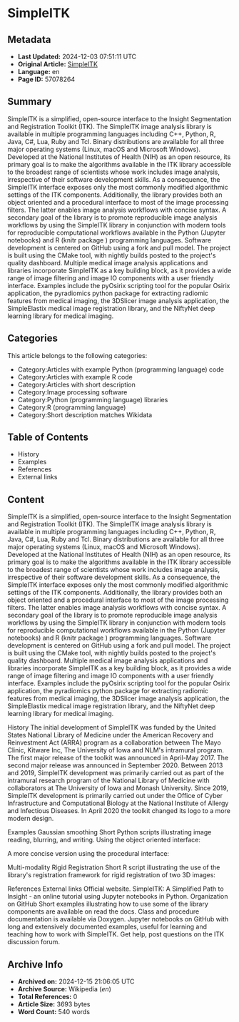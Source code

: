 # SimpleITK

## Metadata
- **Last Updated:** 2024-12-03 07:51:11 UTC
- **Original Article:** [SimpleITK](https://en.wikipedia.org/wiki/SimpleITK)
- **Language:** en
- **Page ID:** 57078264

## Summary
SimpleITK is a simplified, open-source interface to the Insight Segmentation and Registration Toolkit (ITK). The SimpleITK image analysis library is available in multiple programming languages including C++, Python, R, Java, C#, Lua, Ruby and Tcl. Binary distributions are available for all three major operating systems (Linux, macOS and Microsoft Windows).
Developed at the National Institutes of Health (NIH) as an open resource, its primary goal is to make the algorithms available in the ITK library accessible to the broadest range of scientists whose work includes image analysis, irrespective of their software development skills. 
As a consequence, the SimpleITK interface exposes only the most commonly modified algorithmic settings of the ITK components. Additionally, the library provides both an object oriented and a procedural interface to most of the image processing filters. The latter enables image analysis workflows with concise syntax. A secondary goal of the library is to promote reproducible image analysis workflows by using the SimpleITK library in conjunction with modern tools for reproducible computational workflows available in the Python (Jupyter notebooks) and R (knitr package ) programming languages.
Software development is centered on GitHub using a fork and pull model. The project is built using the CMake tool, with nightly builds posted to the project's quality dashboard.
Multiple medical image analysis applications and libraries incorporate SimpleITK as a key building block, as it provides a wide range of image filtering and image IO components with a user friendly interface. Examples include the pyOsirix scripting tool for the popular Osirix application, the pyradiomics python package for extracting radiomic features from medical imaging, the 3DSlicer image analysis application,  the SimpleElastix medical image registration library, and the NiftyNet deep learning library for medical imaging.

## Categories
This article belongs to the following categories:

- Category:Articles with example Python (programming language) code
- Category:Articles with example R code
- Category:Articles with short description
- Category:Image processing software
- Category:Python (programming language) libraries
- Category:R (programming language)
- Category:Short description matches Wikidata

## Table of Contents

- History
- Examples
- References
- External links

## Content

SimpleITK is a simplified, open-source interface to the Insight Segmentation and Registration Toolkit (ITK). The SimpleITK image analysis library is available in multiple programming languages including C++, Python, R, Java, C#, Lua, Ruby and Tcl. Binary distributions are available for all three major operating systems (Linux, macOS and Microsoft Windows).
Developed at the National Institutes of Health (NIH) as an open resource, its primary goal is to make the algorithms available in the ITK library accessible to the broadest range of scientists whose work includes image analysis, irrespective of their software development skills. 
As a consequence, the SimpleITK interface exposes only the most commonly modified algorithmic settings of the ITK components. Additionally, the library provides both an object oriented and a procedural interface to most of the image processing filters. The latter enables image analysis workflows with concise syntax. A secondary goal of the library is to promote reproducible image analysis workflows by using the SimpleITK library in conjunction with modern tools for reproducible computational workflows available in the Python (Jupyter notebooks) and R (knitr package ) programming languages.
Software development is centered on GitHub using a fork and pull model. The project is built using the CMake tool, with nightly builds posted to the project's quality dashboard.
Multiple medical image analysis applications and libraries incorporate SimpleITK as a key building block, as it provides a wide range of image filtering and image IO components with a user friendly interface. Examples include the pyOsirix scripting tool for the popular Osirix application, the pyradiomics python package for extracting radiomic features from medical imaging, the 3DSlicer image analysis application,  the SimpleElastix medical image registration library, and the NiftyNet deep learning library for medical imaging.

History
The initial development of SimpleITK was funded by the United States National Library of Medicine under the American Recovery and Reinvestment Act (ARRA) program as a collaboration between The Mayo Clinic, Kitware Inc, The University of Iowa and NLM's intramural program. The first major release of the toolkit was announced in April-May 2017. The second major release was announced in September 2020.
Between 2013 and 2019, SimpleITK development was primarily carried out as part of the intramural research program of the National Library of Medicine with collaborators at The University of Iowa and Monash University. Since 2019, SimpleITK development is primarily carried out under the Office of Cyber Infrastructure and Computational Biology at the National Institute of Allergy and Infectious Diseases. In April 2020 the toolkit changed its logo to a more modern design.

Examples
Gaussian smoothing
Short Python scripts illustrating image reading, blurring, and writing. Using the object oriented interface:

A more concise version using the procedural interface:

Multi-modality Rigid Registration
Short R script illustrating the use of the library's registration framework for rigid registration
of two 3D images:

References
External links
Official website.
SimpleITK: A Simplified Path to Insight - an online tutorial using Jupyter notebooks in Python.
Organization on GitHub
Short examples illustrating how to use some of the library components are available on read the docs.
Class and procedure documentation is available via Doxygen.
Jupyter notebooks on GitHub with long and extensively documented examples, useful for learning and teaching how to work with SimpleITK.
Get help, post questions on the ITK discussion forum.

## Archive Info
- **Archived on:** 2024-12-15 21:06:05 UTC
- **Archive Source:** Wikipedia (_en_)
- **Total References:** 0
- **Article Size:** 3693 bytes
- **Word Count:** 540 words
